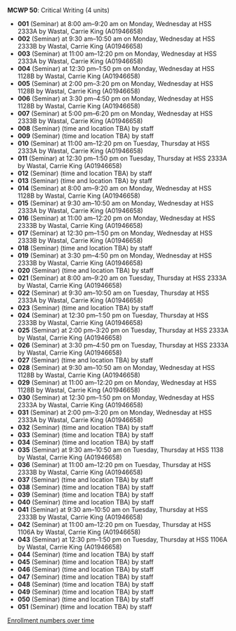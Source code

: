 **MCWP 50**: Critical Writing (4 units)

- **001** (Seminar) at 8:00 am–9:20 am on Monday, Wednesday at HSS 2333A by Wastal, Carrie King (A01946658)
- **002** (Seminar) at 9:30 am–10:50 am on Monday, Wednesday at HSS 2333B by Wastal, Carrie King (A01946658)
- **003** (Seminar) at 11:00 am–12:20 pm on Monday, Wednesday at HSS 2333A by Wastal, Carrie King (A01946658)
- **004** (Seminar) at 12:30 pm–1:50 pm on Monday, Wednesday at HSS 1128B by Wastal, Carrie King (A01946658)
- **005** (Seminar) at 2:00 pm–3:20 pm on Monday, Wednesday at HSS 1128B by Wastal, Carrie King (A01946658)
- **006** (Seminar) at 3:30 pm–4:50 pm on Monday, Wednesday at HSS 1128B by Wastal, Carrie King (A01946658)
- **007** (Seminar) at 5:00 pm–6:20 pm on Monday, Wednesday at HSS 2333B by Wastal, Carrie King (A01946658)
- **008** (Seminar) (time and location TBA) by staff
- **009** (Seminar) (time and location TBA) by staff
- **010** (Seminar) at 11:00 am–12:20 pm on Tuesday, Thursday at HSS 2333A by Wastal, Carrie King (A01946658)
- **011** (Seminar) at 12:30 pm–1:50 pm on Tuesday, Thursday at HSS 2333A by Wastal, Carrie King (A01946658)
- **012** (Seminar) (time and location TBA) by staff
- **013** (Seminar) (time and location TBA) by staff
- **014** (Seminar) at 8:00 am–9:20 am on Monday, Wednesday at HSS 1128B by Wastal, Carrie King (A01946658)
- **015** (Seminar) at 9:30 am–10:50 am on Monday, Wednesday at HSS 2333A by Wastal, Carrie King (A01946658)
- **016** (Seminar) at 11:00 am–12:20 pm on Monday, Wednesday at HSS 2333B by Wastal, Carrie King (A01946658)
- **017** (Seminar) at 12:30 pm–1:50 pm on Monday, Wednesday at HSS 2333B by Wastal, Carrie King (A01946658)
- **018** (Seminar) (time and location TBA) by staff
- **019** (Seminar) at 3:30 pm–4:50 pm on Monday, Wednesday at HSS 2333B by Wastal, Carrie King (A01946658)
- **020** (Seminar) (time and location TBA) by staff
- **021** (Seminar) at 8:00 am–9:20 am on Tuesday, Thursday at HSS 2333A by Wastal, Carrie King (A01946658)
- **022** (Seminar) at 9:30 am–10:50 am on Tuesday, Thursday at HSS 2333A by Wastal, Carrie King (A01946658)
- **023** (Seminar) (time and location TBA) by staff
- **024** (Seminar) at 12:30 pm–1:50 pm on Tuesday, Thursday at HSS 2333B by Wastal, Carrie King (A01946658)
- **025** (Seminar) at 2:00 pm–3:20 pm on Tuesday, Thursday at HSS 2333A by Wastal, Carrie King (A01946658)
- **026** (Seminar) at 3:30 pm–4:50 pm on Tuesday, Thursday at HSS 2333A by Wastal, Carrie King (A01946658)
- **027** (Seminar) (time and location TBA) by staff
- **028** (Seminar) at 9:30 am–10:50 am on Monday, Wednesday at HSS 1128B by Wastal, Carrie King (A01946658)
- **029** (Seminar) at 11:00 am–12:20 pm on Monday, Wednesday at HSS 1128B by Wastal, Carrie King (A01946658)
- **030** (Seminar) at 12:30 pm–1:50 pm on Monday, Wednesday at HSS 2333A by Wastal, Carrie King (A01946658)
- **031** (Seminar) at 2:00 pm–3:20 pm on Monday, Wednesday at HSS 2333A by Wastal, Carrie King (A01946658)
- **032** (Seminar) (time and location TBA) by staff
- **033** (Seminar) (time and location TBA) by staff
- **034** (Seminar) (time and location TBA) by staff
- **035** (Seminar) at 9:30 am–10:50 am on Tuesday, Thursday at HSS 1138 by Wastal, Carrie King (A01946658)
- **036** (Seminar) at 11:00 am–12:20 pm on Tuesday, Thursday at HSS 2333B by Wastal, Carrie King (A01946658)
- **037** (Seminar) (time and location TBA) by staff
- **038** (Seminar) (time and location TBA) by staff
- **039** (Seminar) (time and location TBA) by staff
- **040** (Seminar) (time and location TBA) by staff
- **041** (Seminar) at 9:30 am–10:50 am on Tuesday, Thursday at HSS 2333B by Wastal, Carrie King (A01946658)
- **042** (Seminar) at 11:00 am–12:20 pm on Tuesday, Thursday at HSS 1106A by Wastal, Carrie King (A01946658)
- **043** (Seminar) at 12:30 pm–1:50 pm on Tuesday, Thursday at HSS 1106A by Wastal, Carrie King (A01946658)
- **044** (Seminar) (time and location TBA) by staff
- **045** (Seminar) (time and location TBA) by staff
- **046** (Seminar) (time and location TBA) by staff
- **047** (Seminar) (time and location TBA) by staff
- **048** (Seminar) (time and location TBA) by staff
- **049** (Seminar) (time and location TBA) by staff
- **050** (Seminar) (time and location TBA) by staff
- **051** (Seminar) (time and location TBA) by staff

[Enrollment numbers over time](./MCWP50.tsv)
